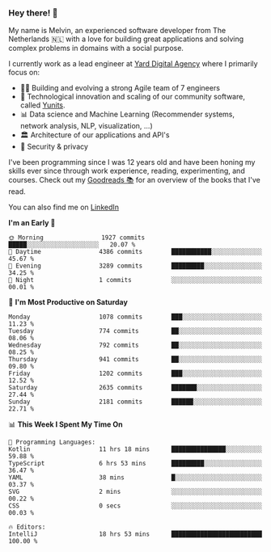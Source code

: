 ### Hey there! 👋

My name is Melvin, an experienced software developer from The Netherlands 🇳🇱 with a love for building great applications and solving complex problems in domains with a social purpose. 

I currently work as a lead engineer at [Yard Digital Agency](https://github.com/yardinternet) where I primarily focus on:

* 👏🏼 Building and evolving a strong Agile team of 7 engineers
* 🚀 Technological innovation and scaling of our community software, called [Yunits](https://www.yunits.com/).
* 📊 Data science and Machine Learning (Recommender systems, network analysis, NLP, visualization, ...)
* 🏛 Architecture of our applications and API's
* 🔐 Security & privacy

I've been programming since I was 12 years old and have been honing my skills ever since through work experience, reading, experimenting, and courses.
Check out my [Goodreads 📚](https://goodreads.com/melvinkoopmans) for an overview of the books that I've read. 

You can also find me on [LinkedIn](https://www.linkedin.com/in/melvinkoopmans)

<!--START_SECTION:waka-->
**I'm an Early 🐤** 

```text
🌞 Morning                1927 commits        █████░░░░░░░░░░░░░░░░░░░░   20.07 % 
🌆 Daytime                4386 commits        ███████████░░░░░░░░░░░░░░   45.67 % 
🌃 Evening                3289 commits        █████████░░░░░░░░░░░░░░░░   34.25 % 
🌙 Night                  1 commits           ░░░░░░░░░░░░░░░░░░░░░░░░░   00.01 % 
```
📅 **I'm Most Productive on Saturday** 

```text
Monday                   1078 commits        ███░░░░░░░░░░░░░░░░░░░░░░   11.23 % 
Tuesday                  774 commits         ██░░░░░░░░░░░░░░░░░░░░░░░   08.06 % 
Wednesday                792 commits         ██░░░░░░░░░░░░░░░░░░░░░░░   08.25 % 
Thursday                 941 commits         ██░░░░░░░░░░░░░░░░░░░░░░░   09.80 % 
Friday                   1202 commits        ███░░░░░░░░░░░░░░░░░░░░░░   12.52 % 
Saturday                 2635 commits        ███████░░░░░░░░░░░░░░░░░░   27.44 % 
Sunday                   2181 commits        ██████░░░░░░░░░░░░░░░░░░░   22.71 % 
```


📊 **This Week I Spent My Time On** 

```text
💬 Programming Languages: 
Kotlin                   11 hrs 18 mins      ███████████████░░░░░░░░░░   59.88 % 
TypeScript               6 hrs 53 mins       █████████░░░░░░░░░░░░░░░░   36.47 % 
YAML                     38 mins             █░░░░░░░░░░░░░░░░░░░░░░░░   03.37 % 
SVG                      2 mins              ░░░░░░░░░░░░░░░░░░░░░░░░░   00.22 % 
CSS                      0 secs              ░░░░░░░░░░░░░░░░░░░░░░░░░   00.03 % 

🔥 Editors: 
IntelliJ                 18 hrs 53 mins      █████████████████████████   100.00 % 
```


<!--END_SECTION:waka-->
